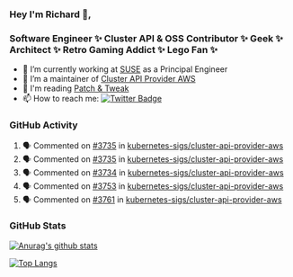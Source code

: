 ### Hey I'm Richard 👋, 

<h3 align="left">Software Engineer ✨ Cluster API & OSS Contributor ✨ Geek ✨ Architect ✨ Retro Gaming Addict ✨ Lego Fan ✨</h3>

- 🔭 I’m currently working at [SUSE](https://www.suse.com/) as a Principal Engineer
- 👯 I’m a maintainer of [Cluster API Provider AWS](https://github.com/kubernetes-sigs/cluster-api-provider-aws)
- 💬 I'm reading [Patch & Tweak](https://bjooks.com/products/patch-tweak-exploring-modular-synthesis)
- 📫 How to reach me: [![Twitter Badge](https://img.shields.io/badge/-@fruit_case-00acee?style=flat&logo=Twitter&logoColor=white)](https://twitter.com/intent/follow?screen_name=fruit_case "Follow on Twitter")

### GitHub Activity 

<!--START_SECTION:activity-->
1. 🗣 Commented on [#3735](https://github.com/kubernetes-sigs/cluster-api-provider-aws/issues/3735) in [kubernetes-sigs/cluster-api-provider-aws](https://github.com/kubernetes-sigs/cluster-api-provider-aws)
2. 🗣 Commented on [#3735](https://github.com/kubernetes-sigs/cluster-api-provider-aws/issues/3735) in [kubernetes-sigs/cluster-api-provider-aws](https://github.com/kubernetes-sigs/cluster-api-provider-aws)
3. 🗣 Commented on [#3734](https://github.com/kubernetes-sigs/cluster-api-provider-aws/issues/3734) in [kubernetes-sigs/cluster-api-provider-aws](https://github.com/kubernetes-sigs/cluster-api-provider-aws)
4. 🗣 Commented on [#3753](https://github.com/kubernetes-sigs/cluster-api-provider-aws/issues/3753) in [kubernetes-sigs/cluster-api-provider-aws](https://github.com/kubernetes-sigs/cluster-api-provider-aws)
5. 🗣 Commented on [#3761](https://github.com/kubernetes-sigs/cluster-api-provider-aws/issues/3761) in [kubernetes-sigs/cluster-api-provider-aws](https://github.com/kubernetes-sigs/cluster-api-provider-aws)
<!--END_SECTION:activity-->

### GitHub Stats

[![Anurag's github stats](https://github-readme-stats.vercel.app/api?username=richardcase&count_private=true&show_icons=true)](https://github.com/anuraghazra/github-readme-stats)

[![Top Langs](https://github-readme-stats.vercel.app/api/top-langs/?username=richardcase&hide=html&layout=compact)](https://github.com/anuraghazra/github-readme-stats)
